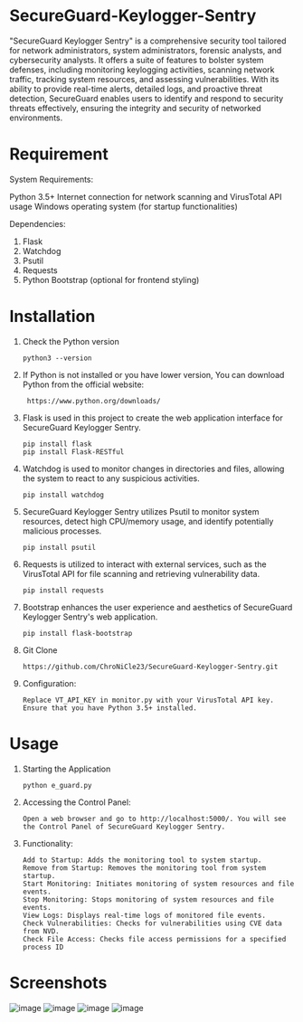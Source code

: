 # SecureGuard-Keylogger-Sentry
"SecureGuard Keylogger Sentry" is a comprehensive security tool tailored for network administrators, system administrators, forensic analysts, and cybersecurity analysts. It offers a suite of features to bolster system defenses, including monitoring keylogging activities, scanning network traffic, tracking system resources, and assessing vulnerabilities. With its ability to provide real-time alerts, detailed logs, and proactive threat detection, SecureGuard enables users to identify and respond to security threats effectively, ensuring the integrity and security of networked environments.

# Requirement
System Requirements:

Python 3.5+
Internet connection for network scanning and VirusTotal API usage
Windows operating system (for startup functionalities)

Dependencies:

1. Flask
2. Watchdog
3. Psutil
4. Requests
5. Python Bootstrap (optional for frontend styling)

# Installation 
1. Check the Python version
   ```
   python3 --version
   ```
3. If Python is not installed or you have lower version, You can download Python from the official website:
   ```
    https://www.python.org/downloads/
   ```
5. Flask is used in this project to create the web application interface for SecureGuard Keylogger Sentry.
   ```
   pip install flask
   pip install Flask-RESTful
   ```
6. Watchdog is used to monitor changes in directories and files, allowing the system to react to any suspicious activities.
   ```
   pip install watchdog
   ```
7. SecureGuard Keylogger Sentry utilizes Psutil to monitor system resources, detect high CPU/memory usage, and identify potentially malicious processes.
   ```
   pip install psutil
   ```
8. Requests is utilized to interact with external services, such as the VirusTotal API for file scanning and retrieving vulnerability data.
   ```
   pip install requests
   ```
9. Bootstrap enhances the user experience and aesthetics of SecureGuard Keylogger Sentry's web application.
    ```
   pip install flask-bootstrap
   ```
10. Git Clone
    ```
    https://github.com/ChroNiCle23/SecureGuard-Keylogger-Sentry.git
    ```
11. Configuration:
    ```
    Replace VT_API_KEY in monitor.py with your VirusTotal API key.
    Ensure that you have Python 3.5+ installed.
    ```

# Usage
1. Starting the Application
   ```
   python e_guard.py
   ```
2. Accessing the Control Panel:
   ```
   Open a web browser and go to http://localhost:5000/. You will see the Control Panel of SecureGuard Keylogger Sentry.
   ```
3. Functionality:
   ```
   Add to Startup: Adds the monitoring tool to system startup.
   Remove from Startup: Removes the monitoring tool from system startup.
   Start Monitoring: Initiates monitoring of system resources and file events.
   Stop Monitoring: Stops monitoring of system resources and file events.
   View Logs: Displays real-time logs of monitored file events.
   Check Vulnerabilities: Checks for vulnerabilities using CVE data from NVD.
   Check File Access: Checks file access permissions for a specified process ID
   ```
# Screenshots
![image](https://github.com/ChroNiCle23/SecureGuard-Keylogger-Sentry/assets/161189544/0ecdaf30-ab4f-457d-be46-9ace69870de1)
![image](https://github.com/ChroNiCle23/SecureGuard-Keylogger-Sentry/assets/161189544/02aa18c5-904f-46b2-b2ba-62d288690332)
![image](https://github.com/ChroNiCle23/SecureGuard-Keylogger-Sentry/assets/161189544/83162d62-5e98-42a6-b966-f72af4209023)
![image](https://github.com/ChroNiCle23/SecureGuard-Keylogger-Sentry/assets/161189544/00dd79bf-68f5-4909-b334-b9869f8bb778)





   
